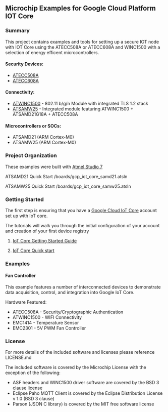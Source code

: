 ## Microchip Examples for Google Cloud Platform IOT Core 

### Summary

This project contains examples and tools for setting up a secure IOT node with IOT Core
using the ATECC508A or ATECC608A and WINC1500 with a selection of energy efficent microcontrollers.

#### Security Devices:
* [ATECC508A](http://www.microchip.com/wwwproducts/en/ATECC508A)
* [ATECC608A](http://www.microchip.com/wwwproducts/en/ATECC608A)

#### Connectivity:
* [ATWINC1500](http://www.microchip.com/wwwproducts/en/ATWINC1500) - 802.11 b/g/n Module with integrated TLS 1.2 stack
* [ATSAMW25](http://www.microchip.com/wwwproducts/en/ATSAMW25) - Integrated module featuring ATWINC1500 + ATSAMD21G18A + ATECC508A

#### Microcontrollers or SOCs:
* ATSAMD21  	(ARM Cortex-M0)
* ATSAMW25		(ARM Cortex-M0)

### Project Organization

These examples were built with [Atmel Studio 7](http://www.atmel.com/microsite/atmel-studio/)

ATSAMD21 Quick Start
/boards/gcp_iot_core_samd21.atsln

ATSAMW25 Quick Start
/boards/gcp_iot_core_samw25.atsln

### Getting Started

The first step is ensuring that you have a [Google Cloud IoT Core](https://console.cloud.google.com) account set up with IoT core.

The tutorials will walk you through the initial configuration of your account and creation of your first device registry

1) [IoT Core Getting Started Guide](https://cloud.google.com/iot/docs/how-tos/getting-started)

2) [IoT Core Quick start](https://cloud.google.com/iot/docs/quickstart)



### Examples

#### Fan Controller

This example features a number of interconnected devices to demonstrate data acquisition, control, and integration into Google IoT Core.

Hardware Featured:
* ATECC508A - Security/Cryptographic Authentication
* ATWINC1500 - WIFI Connectivity
* EMC1414 - Temperature Sensor
* EMC2301 - 5V PWM Fan Controller


### License

For more details of the included software and licenses please reference LICENSE.md

The included software is covered by the Microchip License with the exception
of the following:

* ASF headers and WINC1500 driver software are covered by the BSD 3 clause license
* Eclipse Paho MQTT Client is covered by the Eclipse Distribution License v 1.0 (BSD 3 clause)
* Parson (JSON C library) is covered by the MIT free software license